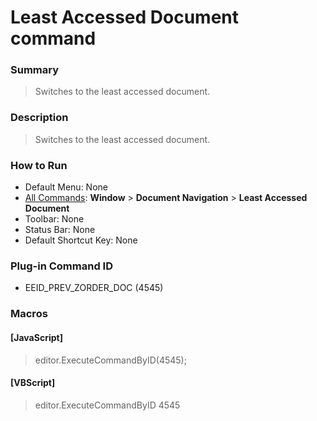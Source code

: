 # Least Accessed Document command

### Summary

> Switches to the least accessed document.

### Description

> Switches to the least accessed document.

### How to Run

- Default Menu: None
- [All Commands](../tools/all_commands): **Window**
\> **Document Navigation** \> **Least Accessed Document**
- Toolbar: None
- Status Bar: None
- Default Shortcut Key: None

### Plug-in Command ID

- EEID\_PREV\_ZORDER\_DOC (4545)

### Macros

#### \[JavaScript\]

> editor.ExecuteCommandByID(4545);

#### \[VBScript\]

> editor.ExecuteCommandByID 4545
